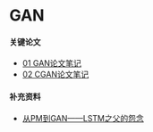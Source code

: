 # GAN

#### 关键论文

- [01 GAN论文笔记](./GAN论文笔记.html) 
- [02 CGAN论文笔记](./CGAN论文笔记.html) 

#### 补充资料

- [从PM到GAN——LSTM之父的怨念](./从PM到GAN——LSTM之父的怨念.html)  
